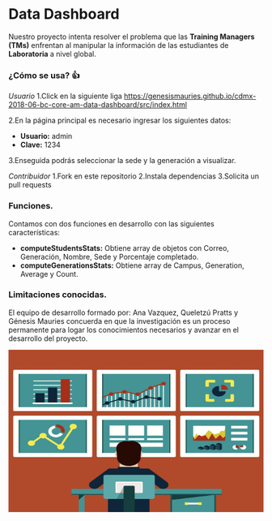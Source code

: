 # Data Dashboard

Nuestro proyecto intenta resolver el problema que las **Training Managers (TMs)** enfrentan al manipular la información de las estudiantes de **Laboratoria** a nivel global.

### ¿Cómo se usa? :+1:

*Usuario*
1.Click en la siguiente liga https://genesismauries.github.io/cdmx-2018-06-bc-core-am-data-dashboard/src/index.html

2.En la página principal es necesario ingresar los siguientes datos:
- **Usuario:** admin 
- **Clave:** 1234
 
3.Enseguida podrás seleccionar la sede y la generación a visualizar.

*Contribuidor*
 1.Fork en este repositorio
 2.Instala dependencias
 3.Solicita un pull requests

### Funciones.

Contamos con dos funciones en desarrollo con las siguientes características:
- **computeStudentsStats:** Obtiene array de objetos con Correo, Generación, Nombre, Sede y Porcentaje completado.
- **computeGenerationsStats:** Obtiene array de Campus, Generation, Average y Count.

### Limitaciones conocidas.
El equipo de desarrollo formado por: Ana Vazquez, Queletzú Pratts y Génesis Mauries concuerda en que la investigación es un proceso permanente para logar los conocimientos necesarios y avanzar en el desarrollo del proyecto.

<p align="center">
<img src="img/compu.jpg" width="600" height="320">
</p>